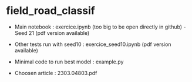 # field_road_classif 
* Main notebook : exercice.ipynb (too big to be open directly in github) - Seed 21 (pdf version available) 
* Other tests run with seed10 : exercice_seed10.ipynb (pdf version available) 


* Minimal code to run best model : example.py 
* Choosen article : 2303.04803.pdf
